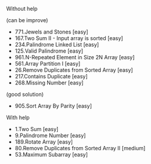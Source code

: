 Without help 

(can be improve)

- 771.Jewels and Stones [easy]
- 167.Two Sum II - Input array is sorted [easy]
- 234.Palindrome Linked List [easy]
- 125.Valid Palindrome [easy]   
- 961.N-Repeated Element in Size 2N Array [easy] 
- 561.Array Partition I [easy]
- 26.Remove Duplicates from Sorted Array [easy]
- 217.Contains Duplicate [easy]
- 268.Missing Number [easy]

(good solution)

- 905.Sort Array By Parity [easy] 

With help

- 1.Two Sum [easy] 
- 9.Palindrome Number [easy]
- 189.Rotate Array [easy]
- 80.Remove Duplicates from Sorted Array II [medium]
- 53.Maximum Subarray [easy]




   